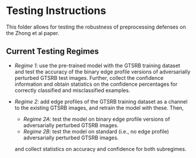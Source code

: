 # Testing Instructions

This folder allows for testing the robustness of preprocessing defenses on the Zhong et al paper. 

## Current Testing Regimes

* *Regime 1*: use the pre-trained model with the GTSRB training dataset and test the accuracy of the binary edge profile versions of adversarially perturbed GTSRB test images. Further, collect the confidence information and obtain statistics on the confidence percentages for correctly classified and misclassified examples.

* *Regime 2*: add edge profiles of the GTSRB training dataset as a channel to the existing GTSRB images, and retrain the model with these. Then, 

  * *Regime 2A*: test the model on binary edge profile versions of adversarially perturbed GTSRB images.
  * *Regime 2B*: test the model on standard (i.e., no edge profile) adversarially perturbed GTSRB images.

  and collect statistics on accuracy and confidence for both subregimes.